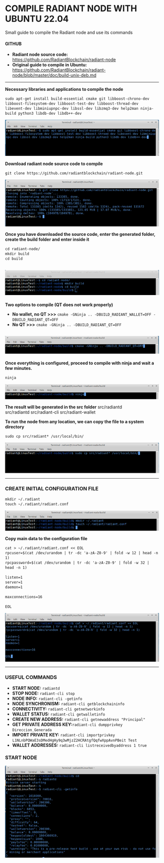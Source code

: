 # COMPILE RADIANT NODE WITH UBUNTU 22.04
Small guide to compile the Radiant node and use its commands

#### GITHUB
- **Radiant node source code:** https://github.com/RadiantBlockchain/radiant-node
- **Original guide to compile in Ubuntu:** https://github.com/RadiantBlockchain/radiant-node/blob/master/doc/build-unix-deb.md
--------------------------------------------------------------------------------------------

**Necessary libraries and applications to compile the node**
```
sudo apt-get install build-essential cmake git libboost-chrono-dev libboost-filesystem-dev libboost-test-dev libboost-thread-dev libevent-dev libminiupnpc-dev libssl-dev libzmq3-dev help2man ninja-build python3 libdb-dev libdb++-dev
```
![](https://raw.githubusercontent.com/Antares-ES/Radiant-Guides/main/Compile-Node/img/01-UBUNTU-22_04_install-dependencies.png)

**Download radiant node source code to compile**
```
git clone https://github.com/radiantblockchain/radiant-node.git
```
![](https://raw.githubusercontent.com/Antares-ES/Radiant-Guides/main/Compile-Node/img/02-UBUNTU-22_04_download-node-github.png)

**Once you have downloaded the source code, enter the generated folder, create the build folder and enter inside it**
```
cd radiant-node/
mkdir build
cd build
```
![](https://raw.githubusercontent.com/Antares-ES/Radiant-Guides/main/Compile-Node/img/03-UBUNTU-22_04_create-dir.png)
--------------------------------------------------------------------------------------------

**Two options to compile (QT does not work properly)**
- **No wallet, no QT >>>** `cmake -GNinja .. -DBUILD_RADIANT_WALLET=OFF -DBUILD_RADIANT_QT=OFF`
- **No QT >>>** `cmake -GNinja .. -DBUILD_RADIANT_QT=OFF`

![](https://raw.githubusercontent.com/Antares-ES/Radiant-Guides/main/Compile-Node/img/04-UBUNTU-22_04_preparing-no-qt.png)
--------------------------------------------------------------------------------------------

**Once everything is configured, proceed to compile with ninja and wait a few minutes.**
```
ninja
```
![](https://raw.githubusercontent.com/Antares-ES/Radiant-Guides/main/Compile-Node/img/05-UBUNTU-22_04_compile.png)

**The result will be generated in the src folder**
src/radiantd	
src/radiantd
src/radiant-cli
src/radiant-wallet


**To run the node from any location, we can copy the file to a system directory**
```
sudo cp src/radiant* /usr/local/bin/
```
![](https://raw.githubusercontent.com/Antares-ES/Radiant-Guides/main/Compile-Node/img/06-UBUNTU-22_04_copy-build-bin.png)

--------------------------------------------------------------------------------------------

### **CREATE INITIAL CONFIGURATION FILE**
```
mkdir ~/.radiant
touch ~/.radiant/radiant.conf
```
![](https://raw.githubusercontent.com/Antares-ES/Radiant-Guides/main/Compile-Node/img/07-UBUNTU-22_04_create-config-node.png)

**Copy main data to the configuration file**
```
cat > ~/.radiant/radiant.conf << EOL
rpcuser=$(cat /dev/urandom | tr -dc 'a-zA-Z0-9' | fold -w 12 | head -n 1)
rpcpassword=$(cat /dev/urandom | tr -dc 'a-zA-Z0-9' | fold -w 32 | head -n 1)

listen=1
server=1
daemon=1

maxconnections=16

EOL
```
![](https://raw.githubusercontent.com/Antares-ES/Radiant-Guides/main/Compile-Node/img/08-UBUNTU-22_04_add-info-config-node.png)

--------------------------------------------------------------------------------------------

### **USEFUL COMMANDS**
- **START NODE:** `radiantd`
- **STOP NODE:** `radiant-cli stop`
- **NODE INFO:** `radiant-cli -getinfo`
- **NODE SYNCHRONISM:** `radiant-cli getblockchaininfo`
- **CONNECTIVITY:** `radiant-cli getnetworkinfo`
- **WALLET STATUS:** `radiant-cli getwalletinfo`
- **CREATE NEW ADDRESS:** `radiant-cli getnewaddress "Principal"`
- **GET PRIVATE ADDRESS KEY:**`radiant-cli dumpprivkey Direccion_Generada`
- **IMPORT PRIVATE KEY:** `radiant-cli importprivkey L1NLnbPQWaE3sDMedHgHy9q3wMjzZ2HCRAtgfQqfwXppAvnPBeit Test `
- **WALLET ADDRESSES:** `radiant-cli listreceivedbyaddress 1 true`

### **START NODE**

![](https://raw.githubusercontent.com/Antares-ES/Radiant-Guides/main/Compile-Node/img/09-UBUNTU-22_04_start-node.png)
